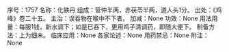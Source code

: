 序号：1757
名称：化铁丹
组成：管仲半两，赤茯苓半两，道人头1分。
出处：《鸡峰》卷二十五。
主治：误吞物在喉中不下者。
加减：None
功效：None
用法用量：每服1钱，新水调下；如是已吞下，更用鸡子清调药，即随大便下。
制备方法：上为细末。
临床应用：None
各家论述：None
用药禁忌：None
附注：None

